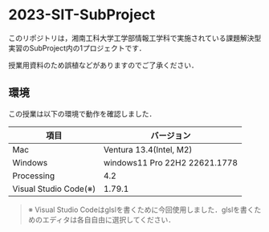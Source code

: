 # 2023-SIT-SubProject
 
このリポジトリは，湘南工科大学工学部情報工学科で実施されている課題解決型実習のSubProject内の1プロジェクトです．

授業用資料のため誤植などがありますのでご了承ください．

## 環境
この授業は以下の環境で動作を確認しました．

|         項目          |           バージョン           |
| --------------------- | ------------------------------ |
| Mac                   | Ventura 13.4(Intel, M2)        |
| Windows               | windows11 Pro 22H2 22621.1778 |
| Processing            | 4.2                            |
| Visual Studio Code(※) | 1.79.1                         |

> ※ Visual Studio Codeはglslを書くために今回使用しました．glslを書くためのエディタは各自自由に選択してください．
